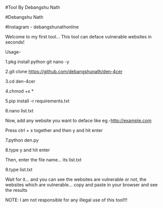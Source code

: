 #Tool By Debangshu Nath

#Debangshu Nath

#Instagram - debangshunathonline

Welcome to my first tool... This tool can deface vulnerable websites in seconds!

Usage- 

1.pkg install python git nano -y

2.git clone https://github.com/debangshunath/den-4cer

3.cd den-4cer

4.chmod +x *

5.pip install -r requirements.txt

6.nano list.txt

Now, add any website you want to deface like eg.-http://example.com

Press ctrl + x together and then y and hit enter

7.python den.py

8.type y and hit enter

Then, enter the file name... its list.txt

9.type list.txt

Wait for it... and you can see the websites are vulnerable or not, the websites which are vulnerable... copy and paste in your browser and see the results

NOTE: I am not responsible for any illegal use of this tool!!!

